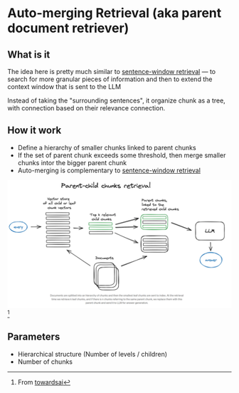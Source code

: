 # Auto-merging Retrieval (aka parent document retriever)

## What is it

The idea here is pretty much similar to [sentence-window retrieval](../64) — 
to search for more granular pieces of information and then to extend the context window that is sent to the LLM

Instead of taking the "surrounding sentences", it organize chunk as a tree, with connection based on their relevance connection.

## How it work
- Define a hierarchy of smaller chunks linked to parent chunks
- If the set of parent chunk exceeds some threshold, then merge smaller chunks intor the bigger parent chunk
- Auto-merging is complementary to [sentence-window retrieval](../64)

![945b3de600d1065afa66e7253be456df.png](945b3de600d1065afa66e7253be456df.png)[^1]

## Parameters
- Hierarchical structure (Number of levels / children)
- Number of chunks

[^1]: From [towardsai](https://pub.towardsai.net/advanced-rag-techniques-an-illustrated-overview-04d193d8fec6)
